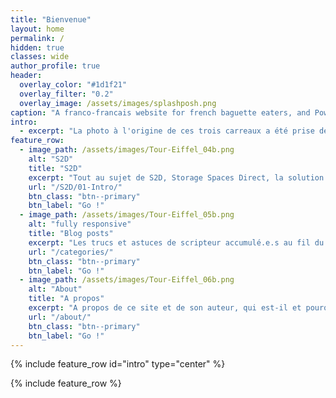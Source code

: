 ```yaml
---
title: "Bienvenue"
layout: home
permalink: /
hidden: true
classes: wide
author_profile: true
header:
  overlay_color: "#1d1f21"
  overlay_filter: "0.2"
  overlay_image: /assets/images/splashposh.png
caption: "A franco-francais website for french baguette eaters, and PowerShell lovers."
intro: 
  - excerpt: "La photo à l'origine de ces trois carreaux a été prise depuis les invalides."
feature_row:
  - image_path: /assets/images/Tour-Eiffel_04b.png
    alt: "S2D"
    title: "S2D"
    excerpt: "Tout au sujet de S2D, Storage Spaces Direct, la solution hyper-convergée on premise de Microsoft."
    url: "/S2D/01-Intro/"
    btn_class: "btn--primary"
    btn_label: "Go !"
  - image_path: /assets/images/Tour-Eiffel_05b.png
    alt: "fully responsive"
    title: "Blog posts"
    excerpt: "Les trucs et astuces de scripteur accumulé.e.s au fil du temps."
    url: "/categories/"
    btn_class: "btn--primary"
    btn_label: "Go !"
  - image_path: /assets/images/Tour-Eiffel_06b.png
    alt: "About"
    title: "A propos"
    excerpt: "A propos de ce site et de son auteur, qui est-il et pourquoi il fait tout cela."
    url: "/about/"
    btn_class: "btn--primary"
    btn_label: "Go !"
---
```


{% include feature_row id="intro" type="center" %}

{% include feature_row %}
